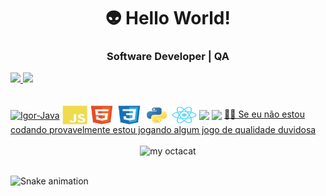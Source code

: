 <h1 align="center"> 👽 Hello World!</h1>
<h3 align="center">Software Developer | QA </h3>
<div style="display: flex; flex-direction:row;">
  <a href="https://github.com/marirufino">
  <img height="150em" src="https://github-readme-stats.vercel.app/api?username=marirufino&show_icons=true&theme=dracula&include_all_commits=true&count_private=true"/>
  <img height="150em" src="https://github-readme-stats.vercel.app/api/top-langs/?username=marirufino&layout=compact&langs_count=5&theme=dracula"/>
</div>
 </br>
<div style="display: inline_block;"><br>
   <a href="https://www.java.com/pt-BR/download/help/develop.html"><img align="center" alt="Igor-Java" height="30" width="40" src="https://cdn.jsdelivr.net/gh/devicons/devicon/icons/java/java-original.svg"></a>
  <a href="https://www.w3schools.com/js/"><img align="center" alt="Mahri-Js" height="30" width="40" src="https://raw.githubusercontent.com/devicons/devicon/master/icons/javascript/javascript-plain.svg"></a>
  <a href="https://www.w3schools.com/html/"><img align="center" alt="Mahri-HTML" height="30" width="40" src="https://raw.githubusercontent.com/devicons/devicon/master/icons/html5/html5-original.svg"></a>
  <a href="https://www.w3schools.com/css/"><img align="center" alt="Mahri-CSS" height="30" width="40" src="https://raw.githubusercontent.com/devicons/devicon/master/icons/css3/css3-original.svg"></a>
  <a href="https://devguide.python.org"><img align="center" alt="Mahri-Python" height="30" width="40" src="https://raw.githubusercontent.com/devicons/devicon/master/icons/python/python-original.svg"></a>
  <a href="https://pt-br.reactjs.org"><img align="center" alt="Mahri-React" height="30" width="40" src="https://raw.githubusercontent.com/devicons/devicon/master/icons/react/react-original.svg"></a>
  <a href = "mailto:mamari.rufino@gmail.com"><img align="center" src="https://img.icons8.com/color/30/000000/gmail--v1.png" target="_blank"></a>
  <a href="linkedin.com/in/mariana-rufino-a53ba6141/" target="_blank"><img align="center"src="https://img.icons8.com/fluency/30/000000/linkedin.png" target="_blank"/></a>
  <a href="https://github.com/marirufino/">👨‍💻 Se eu não estou codando provavelmente estou jogando algum jogo de qualidade duvidosa</a>
 </div>
  </br>
  <div align="center">
      <img heigh="90em" src="https://static.wixstatic.com/media/9a78e2_f9a67670aaa34603ba096cb16922ecc7~mv2.gif" alt="my octacat" />
  </div>
 </br>
 
   ![Snake animation](https://github.com/wtfmahri/wtfmahri/blob/output/github-contribution-grid-snake.svg)
 </div>
